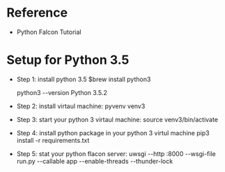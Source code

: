 # Reference
-   Python Falcon Tutorial
    
# Setup for Python 3.5

- Step 1: install python 3.5
    $brew install python3

    python3 --version
    Python 3.5.2

- Step 2: install virtaul machine:
    pyvenv venv3

- Step 3: start your python 3 virtaul machine:
    source venv3/bin/activate

- Step 4: install python package in your python 3 virtul machine
    pip3 install  -r requirements.txt

- Step 5: stat your python flacon server:
    uwsgi --http :8000 --wsgi-file run.py --callable app --enable-threads  --thunder-lock
